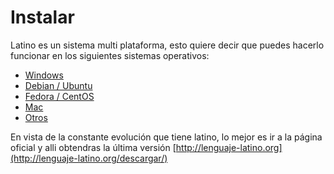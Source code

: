 # Instalar

Latino es un sistema multi plataforma, esto quiere decir que puedes hacerlo funcionar en los siguientes sistemas operativos:

* [Windows](https://robincoello.gitbooks.io/latino/content/introduccion/instalar_latino/windows.html)
* [Debian / Ubuntu](https://robincoello.gitbooks.io/latino/content/introduccion/instalar_latino/debian-ubuntu.html)
* [Fedora / CentOS](https://robincoello.gitbooks.io/latino/content/introduccion/instalar_latino/fedora-centos.html)
* [Mac](https://robincoello.gitbooks.io/latino/content/introduccion/instalar_latino/mac.html)
* [Otros](https://robincoello.gitbooks.io/latino/content/introduccion/instalar_latino/otros.html)

En vista de la constante evolución que tiene latino, lo mejor es ir a la página oficial y alli obtendras la última versión  [http://lenguaje-latino.org](http://lenguaje-latino.org/descargar/)

### 



